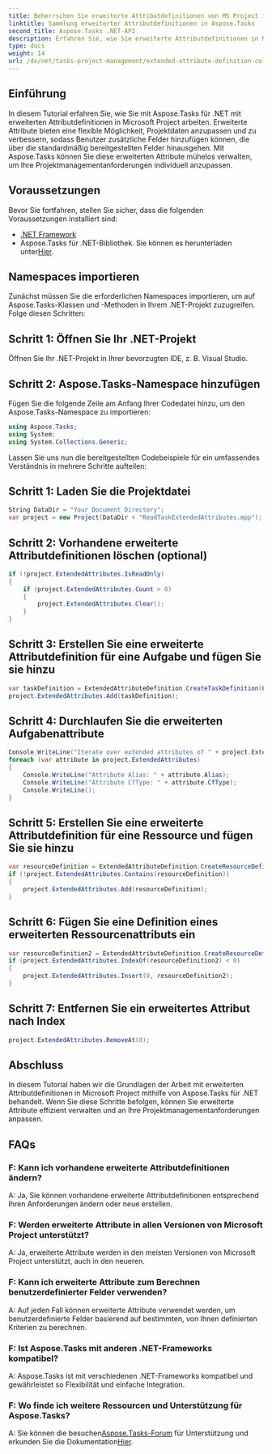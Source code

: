 ```yaml
---
title: Beherrschen Sie erweiterte Attributdefinitionen von MS Project in Aspose.Tasks
linktitle: Sammlung erweiterter Attributdefinitionen in Aspose.Tasks
second_title: Aspose.Tasks .NET-API
description: Erfahren Sie, wie Sie erweiterte Attributdefinitionen in Microsoft Project mit Aspose.Tasks für .NET verwalten. Passen Sie Ihre Projektdaten mühelos an und verbessern Sie sie.
type: docs
weight: 14
url: /de/net/tasks-project-management/extended-attribute-definition-collection/
---
```

## Einführung
In diesem Tutorial erfahren Sie, wie Sie mit Aspose.Tasks für .NET mit erweiterten Attributdefinitionen in Microsoft Project arbeiten. Erweiterte Attribute bieten eine flexible Möglichkeit, Projektdaten anzupassen und zu verbessern, sodass Benutzer zusätzliche Felder hinzufügen können, die über die standardmäßig bereitgestellten Felder hinausgehen. Mit Aspose.Tasks können Sie diese erweiterten Attribute mühelos verwalten, um Ihre Projektmanagementanforderungen individuell anzupassen.
## Voraussetzungen
Bevor Sie fortfahren, stellen Sie sicher, dass die folgenden Voraussetzungen installiert sind:
- [.NET Framework](https://dotnet.microsoft.com/download)
-  Aspose.Tasks für .NET-Bibliothek. Sie können es herunterladen unter[Hier](https://releases.aspose.com/tasks/net/).

## Namespaces importieren
Zunächst müssen Sie die erforderlichen Namespaces importieren, um auf Aspose.Tasks-Klassen und -Methoden in Ihrem .NET-Projekt zuzugreifen. Folge diesen Schritten:
## Schritt 1: Öffnen Sie Ihr .NET-Projekt
Öffnen Sie Ihr .NET-Projekt in Ihrer bevorzugten IDE, z. B. Visual Studio.
## Schritt 2: Aspose.Tasks-Namespace hinzufügen
Fügen Sie die folgende Zeile am Anfang Ihrer Codedatei hinzu, um den Aspose.Tasks-Namespace zu importieren:
```csharp
using Aspose.Tasks;
using System;
using System.Collections.Generic;

```

Lassen Sie uns nun die bereitgestellten Codebeispiele für ein umfassendes Verständnis in mehrere Schritte aufteilen:
## Schritt 1: Laden Sie die Projektdatei
```csharp
String DataDir = "Your Document Directory";
var project = new Project(DataDir + "ReadTaskExtendedAttributes.mpp");
```
## Schritt 2: Vorhandene erweiterte Attributdefinitionen löschen (optional)
```csharp
if (!project.ExtendedAttributes.IsReadOnly)
{
    if (project.ExtendedAttributes.Count > 0)
    {
        project.ExtendedAttributes.Clear();
    }
}
```
## Schritt 3: Erstellen Sie eine erweiterte Attributdefinition für eine Aufgabe und fügen Sie sie hinzu
```csharp
var taskDefinition = ExtendedAttributeDefinition.CreateTaskDefinition(CustomFieldType.Start, ExtendedAttributeTask.Start7, "Start 7");
project.ExtendedAttributes.Add(taskDefinition);
```
## Schritt 4: Durchlaufen Sie die erweiterten Aufgabenattribute
```csharp
Console.WriteLine("Iterate over extended attributes of " + project.ExtendedAttributes.ParentProject.Get(Prj.Name) + " project: ");
foreach (var attribute in project.ExtendedAttributes)
{
    Console.WriteLine("Attribute Alias: " + attribute.Alias);
    Console.WriteLine("Attribute CfType: " + attribute.CfType);
    Console.WriteLine();
}
```
## Schritt 5: Erstellen Sie eine erweiterte Attributdefinition für eine Ressource und fügen Sie sie hinzu
```csharp
var resourceDefinition = ExtendedAttributeDefinition.CreateResourceDefinition(CustomFieldType.Cost, ExtendedAttributeResource.Cost5, "My cost");
if (!project.ExtendedAttributes.Contains(resourceDefinition))
{
    project.ExtendedAttributes.Add(resourceDefinition);
}
```
## Schritt 6: Fügen Sie eine Definition eines erweiterten Ressourcenattributs ein
```csharp
var resourceDefinition2 = ExtendedAttributeDefinition.CreateResourceDefinition(CustomFieldType.Number, ExtendedAttributeResource.Cost1, "My Cost 2");
if (project.ExtendedAttributes.IndexOf(resourceDefinition2) < 0)
{
    project.ExtendedAttributes.Insert(0, resourceDefinition2);
}
```
## Schritt 7: Entfernen Sie ein erweitertes Attribut nach Index
```csharp
project.ExtendedAttributes.RemoveAt(0);
```

## Abschluss
In diesem Tutorial haben wir die Grundlagen der Arbeit mit erweiterten Attributdefinitionen in Microsoft Project mithilfe von Aspose.Tasks für .NET behandelt. Wenn Sie diese Schritte befolgen, können Sie erweiterte Attribute effizient verwalten und an Ihre Projektmanagementanforderungen anpassen.
## FAQs
### F: Kann ich vorhandene erweiterte Attributdefinitionen ändern?
A: Ja, Sie können vorhandene erweiterte Attributdefinitionen entsprechend Ihren Anforderungen ändern oder neue erstellen.
### F: Werden erweiterte Attribute in allen Versionen von Microsoft Project unterstützt?
A: Ja, erweiterte Attribute werden in den meisten Versionen von Microsoft Project unterstützt, auch in den neueren.
### F: Kann ich erweiterte Attribute zum Berechnen benutzerdefinierter Felder verwenden?
A: Auf jeden Fall können erweiterte Attribute verwendet werden, um benutzerdefinierte Felder basierend auf bestimmten, von Ihnen definierten Kriterien zu berechnen.
### F: Ist Aspose.Tasks mit anderen .NET-Frameworks kompatibel?
A: Aspose.Tasks ist mit verschiedenen .NET-Frameworks kompatibel und gewährleistet so Flexibilität und einfache Integration.
### F: Wo finde ich weitere Ressourcen und Unterstützung für Aspose.Tasks?
 A: Sie können die besuchen[Aspose.Tasks-Forum](https://forum.aspose.com/c/tasks/15) für Unterstützung und erkunden Sie die Dokumentation[Hier](https://reference.aspose.com/tasks/net/).
